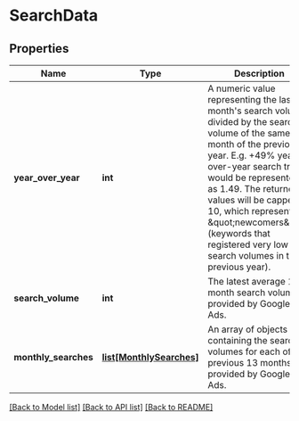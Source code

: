 # SearchData

## Properties
Name | Type | Description | Notes
------------ | ------------- | ------------- | -------------
**year_over_year** | **int** | A numeric value representing the last month&#x27;s search volume divided by the search volume of the same month of the previous year. E.g. +49% year-over-year search trend would be represented as 1.49.  The returned values will be capped at 10, which represents \&quot;newcomers\&quot; (keywords that registered very low search volumes in the previous year). | [optional] 
**search_volume** | **int** | The latest average 12-month search volume as provided by Google Ads. | [optional] 
**monthly_searches** | [**list[MonthlySearches]**](MonthlySearches.md) | An array of objects containing the search volumes for each of the previous 13 months as provided by Google Ads. | [optional] 

[[Back to Model list]](../README.md#documentation-for-models) [[Back to API list]](../README.md#documentation-for-api-endpoints) [[Back to README]](../README.md)

